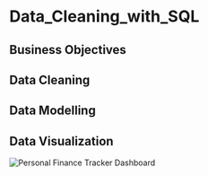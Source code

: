 # Data_Cleaning_with_SQL

## Business Objectives

## Data Cleaning 

## Data Modelling

## Data Visualization 

![Personal Finance Tracker Dashboard](https://github.com/DECOREDATA/Data_Cleaning_with_SQL/assets/145829717/39f7ad0b-231f-4c96-b8fb-19bacd35a93b)
